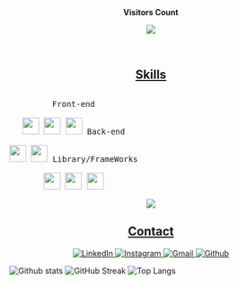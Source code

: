 <div align="center">
<b style = {font-weight: 600}>Visitors Count</b>
<p align="center"><img align="center" src="https://profile-counter.glitch.me/{masQ-21dev}/count.svg" /></p> 
<br>
</div>

<!-- <h2 align="center"><u>About me</u></h2>
Usually called Fitra, I am a student at the Institut Teknologi Sumatera (ITERA). I majored in Informatics Engineering and now I focus on Web Development with more than 5 years of experience. -->

<h2 align="center"><u>Skills</u></h2>
<p style="display: inline-block;" align="center">
  <kbd>
    <kbd>Front-end</kbd>
    <br>
    <br>
    <img width="30px" src="https://cdn.jsdelivr.net/gh/devicons/devicon/icons/html5/html5-original.svg" /> 
    <img width="30px" src="https://cdn.jsdelivr.net/gh/devicons/devicon/icons/css3/css3-plain.svg" /> 
    <img width="30px" src="https://cdn.jsdelivr.net/gh/devicons/devicon/icons/javascript/javascript-original.svg" />
  </kbd>
  <kbd>
    <kbd>Back-end</kbd>
    <br>
    <br>
    <img width="30px" src="https://cdn.jsdelivr.net/gh/devicons/devicon/icons/php/php-original.svg" />
    <img width="30px" src="https://cdn.jsdelivr.net/gh/devicons/devicon/icons/mysql/mysql-original-wordmark.svg" />
  </kbd>
  <kbd>
    <kbd>Library/FrameWorks</kbd>
    <br>
    <br>
    <img width="30px" src="https://cdn.jsdelivr.net/gh/devicons/devicon/icons/laravel/laravel-plain-wordmark.svg" />
    <img width="30px" src="https://cdn.jsdelivr.net/gh/devicons/devicon/icons/bootstrap/bootstrap-original.svg" />
    <img width="30px" src="https://cdn.jsdelivr.net/gh/devicons/devicon/icons/react/react-original.svg" />
  </kbd>
</p>

<div align="center">
<img src="https://metrics.lecoq.io/fitrailyasa?template=classic&base.header=0&base.activity=0&base.community=0&base.repositories=0&base.metadata=0&achievements=1&base=header%2C%20activity%2C%20community%2C%20repositories%2C%20metadata&base.indepth=false&base.hireable=false&base.skip=false&achievements=false&achievements.threshold=C&achievements.secrets=true&achievements.display=compact&achievements.limit=0&config.timezone=Asia%2FJakarta">
</div>

<h2 align="center"><u>Contact</u></h2>
<div align="center">
<nav>
<a href="https://www.linkedin.com/in/fitrailyasa" target="_blank">
  <img src="https://img.shields.io/badge/LinkedIn-0077B5?style=for-the-badge&logo=linkedin&logoColor=white" alt="LinkedIn">
</a>
  <a href="https://instagram.com/fitrailyasa" target="_blank">
  <img src="https://img.shields.io/badge/Instagram-E4405F?style=for-the-badge&logo=instagram&logoColor=white" alt="Instagram">
</a>
<a href="mailto:fitrailyasa12@gmail.com" target="_blank">
  <img src="https://img.shields.io/badge/Gmail-D14836?style=for-the-badge&logo=gmail&logoColor=white" alt="Gmail">
</a>
<a href="https://github.com/fitrailyasa">
  <img src="https://img.shields.io/badge/GitHub-100000?style=for-the-badge&logo=github&logoColor=white" alt="Github">
</a>
</nav>
</div>



![Github stats](https://github-readme-stats.vercel.app/api?username=masq-21dev&show_icons=true&theme=material-palenight)
![GitHub Streak](https://github-readme-streak-stats.herokuapp.com?user=diosamuel&theme=calm&date_format=M%20j%5B%2C%20Y%5D)
![Top Langs](https://github-readme-stats.vercel.app/api/top-langs/?username=masq-21dev&layout=compact&theme=nord)
